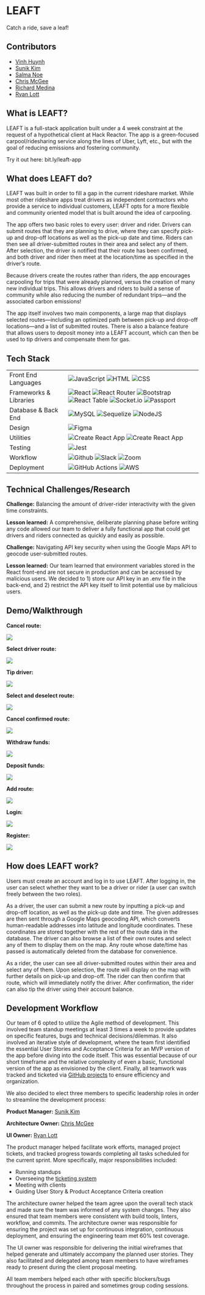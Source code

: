 # LEAFT
Catch a ride, save a leaf!

## Contributors
- [Vinh Huynh](https://github.com/VinhH2402)
- [Sunik Kim](https://github.com/sunikkim)
- [Salma Noe](https://github.com/Sanoe9)
- [Chris McGee](https://github.com/cmac0351)
- [Richard Medina](https://github.com/richard960)
- [Ryan Lott](https://github.com/ryanclott)

## What is LEAFT?
LEAFT is a full-stack application built under a 4 week constraint at the request of a hypothetical client at Hack Reactor. The app is a green-focused carpool/ridesharing service along the lines of Uber, Lyft, etc., but with the goal of reducing emissions and fostering community.

Try it out here: bit.ly/leaft-app

## What does LEAFT do?
LEAFT was built in order to fill a gap in the current rideshare market. While most other rideshare apps treat drivers as independent contractors who provide a service to individual customers, LEAFT opts for a more flexible and community oriented model that is built around the idea of carpooling.

The app offers two basic roles to every user: driver and rider. Drivers can submit routes that they are planning to drive, where they can specify pick-up and drop-off locations as well as the pick-up date and time. Riders can then see all driver-submitted routes in their area and select any of them. After selection, the driver is notified that their route has been confirmed, and both driver and rider then meet at the location/time as specified in the driver’s route.

Because drivers create the routes rather than riders, the app encourages carpooling for trips that were already planned, versus the creation of many new individual trips. This allows drivers and riders to build a sense of community while also reducing the number of redundant trips—and the associated carbon emissions!

The app itself involves two main components, a large map that displays selected routes—including an optimized path between pick-up and drop-off locations—and a list of submitted routes. There is also a balance feature that allows users to deposit money into a LEAFT account, which can then be used to tip drivers and compensate them for gas.

## Tech Stack
<table>
  <tbody>
    <tr>
      <td>Front End Languages</td>
      <td>
        <img alt="JavaScript" src="https://img.shields.io/badge/-Javascript-F7DF1E?style=for-the-badge&labelColor=black&logo=javascript&logoColor=F7DF1E" />
        <img alt="HTML" src="https://img.shields.io/badge/-HTML%205-E34F26?style=for-the-badge&labelColor=black&logo=html5&logoColor=E34F26" />
        <img alt="CSS" src="https://img.shields.io/badge/-SASS-CC6699?style=for-the-badge&labelColor=black&logo=html5&logoColor=CC6699" />
      </td>
    </tr>
    <tr>
      <td>Frameworks & Libraries</td>
      <td>
        <img alt="React" src="https://img.shields.io/badge/react-61DAFB?&style=for-the-badge&logo=react&labelColor=black&logoColor=61DAFB" />
        <img alt="React Router" src="https://img.shields.io/badge/react%20router-CA4245?&style=for-the-badge&logo=react-router&labelColor=black&logoColor=CA4245" />
        <img alt="Bootstrap" src="https://img.shields.io/badge/-Bootstrap-7952B3?style=for-the-badge&labelColor=black&logo=bootstrap&logoColor=7952B3" />
        <img alt="React Table" src="https://img.shields.io/badge/-React%20Table-FF4154?style=for-the-badge&labelColor=black&logo=react-table&logoColor=FF4154" />
        <img alt="Socket.io" src="https://img.shields.io/badge/-Socket.io-010101?style=for-the-badge&labelColor=black&logo=socket.io&logoColor=white" />
        <img alt="Passport" src="https://img.shields.io/badge/-Passport-34E27A?style=for-the-badge&labelColor=black&logo=passport&logoColor=34E27A" />
      </td>
    </tr>
      <td>Database & Back End</td>
      <td>
        <img alt="MySQL" src="https://img.shields.io/badge/mysql-4479A1?style=for-the-badge&logo=mysql&logoColor=white&labelColor=black"/>
        <img alt="Sequelize" src="https://img.shields.io/badge/-Sequelize-52B0E7?&style=for-the-badge&labelColor=black&logo=sequelize&logoColor=52B0E7"/>
        <img alt="NodeJS" src="https://img.shields.io/badge/-Node.js-339933?&style=for-the-badge&labelColor=black&logo=node.js&logoColor=339933"/>
      </td>
    </tr>
      <td>Design</td>
      <td>
        <img alt="Figma" src="https://img.shields.io/badge/Figma-F24E1E?style=for-the-badge&labelColor=black&logo=figma&logoColor=F24E1E" />
      </td>
    </tr>
    <tr>
      <td>Utilities</td>
      <td>
        <img alt="Create React App" src="https://img.shields.io/badge/create%20react%20app-09D3AC?&style=for-the-badge&logo=create-react-app&labelColor=black&logoColor=09D3AC" />
        <img alt="Create React App" src="https://img.shields.io/badge/npm-CB3837?&style=for-the-badge&logo=npm&labelColor=black&logoColor=09D3AC" />
      </td>
    </tr>
         <tr>
      <td>Testing</td>
      <td>
        <img alt="Jest" src="https://img.shields.io/badge/jest-C21325?&style=for-the-badge&logo=jest&labelColor=black&logoColor=C21325" />      
        </td>
    </tr>
     <tr>
      <td>Workflow</td>
      <td>
        <img alt="Github" src="https://img.shields.io/badge/GitHub-100000?style=for-the-badge&logo=github&logoColor=white"/>
        <img alt="Slack" src="https://img.shields.io/badge/Slack-4A154B?style=for-the-badge&logo=slack&logoColor=white"/>
        <img alt="Zoom" src="https://img.shields.io/badge/Zoom-2D8CFF?style=for-the-badge&logo=zoom&logoColor=white"/>
      </td>
    </tr>
    <tr>
      <td>Deployment</td>
      <td>
        <img alt="GitHub Actions" src="https://img.shields.io/badge/githubactions-2088FF?style=for-the-badge&labelColor=black&logo=githubactions&logoColor=2088FF"/>
        <img alt="AWS" src="https://img.shields.io/badge/Amazon_AWS-232F3E?style=for-the-badge&labelColor=black&logo=amazon-aws&logoColor=white" />
      </td>
    </tr>
  </tbody>
</table>

## Technical Challenges/Research
**Challenge:** Balancing the amount of driver-rider interactivity with the given time constraints.

**Lesson learned:** A comprehensive, deliberate planning phase before writing any code allowed our team to deliver a fully functional app that could get drivers and riders connected as quickly and easily as possible.

**Challenge:** Navigating API key security when using the Google Maps API to geocode user-submitted routes.

**Lesson learned:** Our team learned that environment variables stored in the React front-end are not secure in production and can be accessed by malicious users. We decided to 1) store our API key in an .env file in the back-end, and 2) restrict the API key itself to limit potential use by malicious users.

## Demo/Walkthrough
**Cancel route:**

![](https://drive.google.com/uc?export=view&id=1oAqiesMR5tvSxN_Lje_iIuRlpSyNV0br)

**Select driver route:**

![](https://drive.google.com/uc?export=view&id=1bzWGJ87aXJAtgVTwHfUOf3qpBX97EEWH)

**Tip driver:**

![](https://drive.google.com/uc?export=view&id=1l09tZCvw6NbfdO6A1bNBpJyzMXf--516)

**Select and deselect route:**

![](https://drive.google.com/uc?export=view&id=1BcDCRZUfmFQ5z9NDzQ0sWTc5TxsjoLoq)

**Cancel confirmed route:**

![](https://drive.google.com/uc?export=view&id=1GN0TjizlyUZ4cKjo2HwWZ-xWg9Q99bOC)

**Withdraw funds:**

![](https://drive.google.com/uc?export=view&id=1g2aqYyK-g3_FFqmRHkqqprwfI6e6k_op)

**Deposit funds:**

![](https://drive.google.com/uc?export=view&id=1HWDAjSbXQKHHVghsMCujbEK8qaAmSb0J)

**Add route:**

![](https://drive.google.com/uc?export=view&id=1lwh_zFNn1XgdyoWepQK-gj-EBSzNfD1Q)

**Login:**

![](https://drive.google.com/uc?export=view&id=1pCWNyTNixuOpt3DXSFmY8jSaUryFksc5)

**Register:**

![](https://drive.google.com/uc?export=view&id=1u-LOa6soiLDIPXPbLy-segkycTCm_RaN)

## How does LEAFT work?
Users must create an account and log in to use LEAFT. After logging in, the user can select whether they want to be a driver or rider (a user can switch freely between the two roles).

As a driver, the user can submit a new route by inputting a pick-up and drop-off location, as well as the pick-up date and time. The given addresses are then sent through a Google Maps geocoding API, which converts human-readable addresses into latitude and longitude coordinates. These coordinates are stored together with the rest of the route data in the database. The driver can also browse a list of their own routes and select any of them to display them on the map. Any route whose date/time has passed is automatically deleted from the database for convenience.

As a rider, the user can see all driver-submitted routes within their area and select any of them. Upon selection, the route will display on the map with further details on pick-up and drop-off. The rider can then confirm that route, which will immediately notify the driver. After confirmation, the rider can also tip the driver using their account balance.

## Development Workflow
Our team of 6 opted to utilize the Agile method of development. This involved team standup meetings at least 3 times a week to provide updates on specific features, bugs and technical decisions/dilemmas. It also involved an iterative style of development, where the team first identified the essential User Stories and Acceptance Criteria for an MVP version of the app before diving into the code itself. This was essential because of our short timeframe and the relative complexity of even a basic, functional version of the app as envisioned by the client. Finally, all teamwork was tracked and ticketed via [GitHub projects](https://github.com/BOC-LightSalmon/hr-rpp29-leaft/projects/1) to ensure efficiency and organization.

We also decided to elect three members to specific leadership roles in order to streamline the development process:

**Product Manager:** [Sunik Kim](https://github.com/sunikkim)

**Architecture Owner:** [Chris McGee](https://github.com/cmac0351)

**UI Owner:** [Ryan Lott](https://github.com/ryanlott168)

The product manager helped facilitate work efforts, managed project tickets, and tracked progress towards completing all tasks scheduled for the current sprint. More specifically, major responsibilities included:

- Running standups
- Overseeing the [ticketing system](https://github.com/BOC-LightSalmon/hr-rpp29-leaft/projects/1)
- Meeting with clients
- Guiding User Story & Product Acceptance Criteria creation

The architecture owner helped the team agree upon the overall tech stack and made sure the team was informed of any system changes. They also ensured that team members were consistent with build tools, linters, workflow, and commits. The architecture owner was responsible for ensuring the project was set up for continuous integration, continuous deployment, and ensuring the engineering team met 60% test coverage.

The UI owner was responsible for delivering the initial wireframes that helped generate and ultimately accompany the planned user stories. They also facilitated and delegated among team members to have wireframes ready to present during the client proposal meeting.

All team members helped each other with specific blockers/bugs throughout the process in paired and sometimes group coding sessions.
